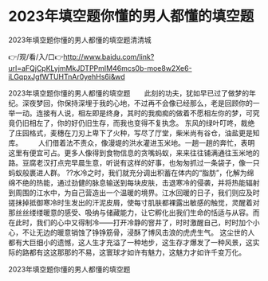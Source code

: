 # 2023年填空题你懂的男人都懂的填空题
2023年填空题你懂的男人都懂的填空题清清城

👉/观/看/入/口👉http://www.baidu.com/link?url=aFQjCpKLyjmMkJDTPPmIM46mcs0b-moe8w2Xe6-iLGqpxJgfWTUHTnAr0yehHs6i&wd

2023年填空题你懂的男人都懂的填空题　　此刻的功夫，犹如早已过了做梦的年纪。深夜梦回，你保持深埋于我的心地，不过再不会像已经那么，老是回顾你的一举一动。连接有人说，相左即是终身，其时的我痴痴的做着不愿相左你的梦，可究竟仍旧相左了，你的好仍旧生存，而我也变得不复执念。
东风的绿叶叮咚，裁绝了庄园格式，麦穗在刀刃上卑下了火种，写尽了厅堂，柴米尚有谷仓，油盐更是知库。
　　人们借着法不责众，像漫堤的洪水灌进玉米地。一趟一趟的奔忙，表明这里有便宜可占。更多人像得到食物信息的贪嘴蚂蚁，来来往往铺满通往玉米地的路。豆腐老汉打点完早晨生意，听说有这样的好事，也匆匆抓过一条袋子，像一只蚂蚁般裹进人群。
??水冷之时，我们就充分调出积蓄在体内的“脂肪”，化解为绵绵不绝的热能，通过劲健的脉息输送到每块皮肤，击退寒冷的侵袭，并将热能辐射到周围的江水中，为自己营造出一个温暖的境界。江水回暖的日子，我们则应及时搓抹掉抵御寒冷时生发出的汗泥皮屑，使每寸肌肤都裸露出敏感的触觉，灵醒着对那丝丝缕缕暖意的感受、吸纳与储藏能力，让它孵化出我们生命的恬适与从容。而在此时，我们的心中又得制冷——打开冷静的窨井了，时时激醒自己，时时加个小心，不让无边的暖意销蚀了铮铮筋骨，浸酥了博风击浪的虎虎生气。
这尘世的人都有大巨细小的遗憾，这人生才充溢了一种地步，这生存才爆发了一种风景，这实际的路都有这这那那的不易，这寰球才如许有魅力，这魅力才如许千变万化。

2023年填空题你懂的男人都懂的填空题
